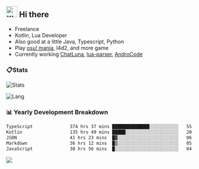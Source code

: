 ## <img alt="wave" src="https://raw.githubusercontent.com/MartinHeinz/MartinHeinz/master/wave.gif" width="30px"> Hi there

- Freelance
- Kotlin, Lua Developer
- Also good at a little Java, Typescript, Python
- Play [osu! mania](https://osu.ppy.sh/users/29808669), l4d2, and more game
- Currently working [ChatLuna](https://github.com/ChatLunaLab), [lua-parser](https://github.com/dingyi222666/lua-parser), [AndroCode](https://github.com/dingyi222666/AndroCode)

### 📋Stats

![Stats](https://github-readme-stats.vercel.app/api?username=dingyi222666&show_icons=true&icon_color=47A69E&title_color=47A69E&count_private=true)    

![Lang](https://github-readme-stats.vercel.app/api/top-langs/?username=dingyi222666&layout=compact&title_color=47A69E&hide=html,css,c,c%2B%2B)   

### 📊 Yearly Development Breakdown

<!--START_SECTION:waka-->

```txt
TypeScript              374 hrs 37 mins ██████████████░░░░░░░░░░░   55.87 %
Kotlin                  135 hrs 49 mins █████░░░░░░░░░░░░░░░░░░░░   20.26 %
JSON                    41 hrs 23 mins  █▓░░░░░░░░░░░░░░░░░░░░░░░   06.17 %
Markdown                36 hrs 12 mins  █▒░░░░░░░░░░░░░░░░░░░░░░░   05.40 %
JavaScript              30 hrs 56 mins  █░░░░░░░░░░░░░░░░░░░░░░░░   04.61 %
```

<!--END_SECTION:waka-->

![](https://komarev.com/ghpvc/?username=dingyi222666)
